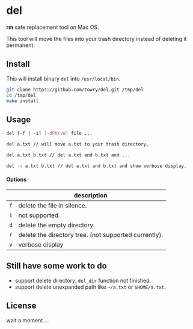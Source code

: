 # del

**rm** safe replacement tool on Mac OS.

This tool will move the files into your trash directory instead of deleting it permanent.

## Install

This will install binary `del` into `/usr/local/bin`.

```bash
git clone https://github.com/towry/del.git /tmp/del
cd /tmp/del
make install
```

## Usage

```bash
del [-f | -i] [-dPRrvW] file ...

del a.txt // will move a.txt to your trash directory.

del a.txt b.txt // del a.txt and b.txt and ...

del -v a.txt b.txt // del a.txt and b.txt and show verbose display.
```

#### Options

| | description |
| --- | ---|
| `f` | delete the file in silence. |
| `i` | not supported.|
| `d` | delete the empty directory.	|
| `r` | delete the directory tree. (not supported currently). |
| `v` | verbose display |


## Still have some work to do

* support delete directory, `del_dir` function not finished.
* support delete unexpanded path like `~/a.txt` or `$HOME/a.txt`.

## License

wait a moment ...
